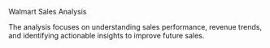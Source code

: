 Walmart Sales Analysis
 
 The analysis focuses on understanding sales performance, revenue trends, and identifying actionable insights to improve future sales.
